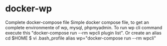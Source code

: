 # docker-wp
Complete docker-compose file
Simple docker compose file, to get an complete environmente of wp, mysql, phpmyadmin.
To run wp cli command execute this "docker-compose run --rm wpcli plugin list".
Or create an alias 
cd $HOME
$  vi .bash_profile
alias wp="docker-compose run --rm wpcli"
